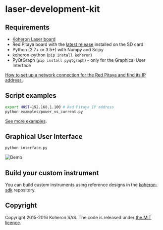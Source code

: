 # laser-development-kit

## Requirements

* [Koheron Laser board](https://www.koheron.com/laser-development-kit)
* Red Pitaya board with the [latest release](https://github.com/Koheron/koheron-sdk/releases/) installed on the SD card
* Python (2.7+ or 3.5+) with Numpy and Scipy
* koheron-python (`pip install koheron`)
* PyQtGraph (`pip install pyqtgraph`) - only for the Graphical User Interface

[How to set up a network connection for the Red Pitaya and find its IP address.](https://www.koheron.com/support)

## Script examples

```sh
export HOST=192.168.1.100 # Red Pitaya IP address
python examples/power_vs_current.py
```

[See more examples](https://github.com/Koheron/laser-development-kit/tree/master/examples).

## Graphical User Interface

```sh
python interface.py
```

![Demo](https://cloud.githubusercontent.com/assets/1735094/9765362/317e8212-5714-11e5-8480-ab3e311260c9.gif)

## Build your custom instrument

You can build custom instruments using reference designs in the [koheron-sdk](https://github.com/Koheron/koheron-sdk) repository.

## Copyright

Copyright 2015-2016 Koheron SAS. The code is released under [the MIT licence](https://github.com/Koheron/laser-development-kit/blob/master/LICENSE).
